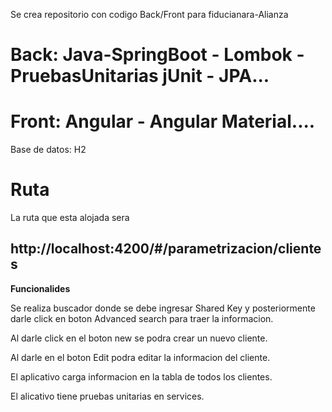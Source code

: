 Se crea repositorio con codigo Back/Front para fiducianara-Alianza


# **Back: Java-SpringBoot - Lombok - PruebasUnitarias jUnit - JPA...**

# **Front: Angular - Angular Material....**

Base de datos: H2

# **Ruta**
La ruta que esta alojada sera
## http://localhost:4200/#/parametrizacion/clientes

**Funcionalides**

Se realiza buscador donde se debe ingresar Shared Key y posteriormente
darle click en boton Advanced search para traer la informacion.

Al darle click en el boton new se podra crear un nuevo cliente.

Al darle en el boton Edit podra editar la informacion del cliente.

El aplicativo carga informacion en la tabla de todos los clientes.

El alicativo tiene pruebas unitarias en services.

